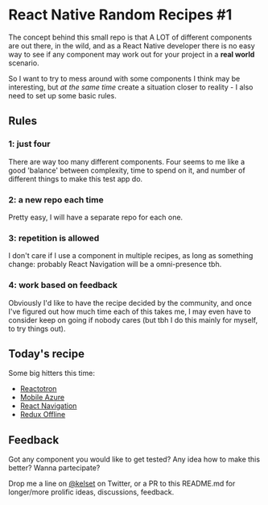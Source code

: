 # React Native Random Recipes \#1

The concept behind this small repo is that A LOT of different components are out there, in the wild, and as a React Native developer there is no easy way to see if any component may work out for your project in a **real world** scenario.

So I want to try to mess around with some components I think may be interesting, but *at the same time* create a situation closer to reality - I also need to set up some basic rules.

## Rules

### 1: just four

There are way too many different components. Four seems to me like a good 'balance' between complexity, time to spend on it, and number of different things to make this test app do.

### 2: a new repo each time

Pretty easy, I will have a separate repo for each one.

### 3: repetition is allowed

I don't care if I use a component in multiple recipes, as long as something change: probably React Navigation will be a omni-presence tbh.

### 4: work based on feedback

Obviously I'd like to have the recipe decided by the community, and once I've figured out how much time each of this takes me, I may even have to consider keep on going if nobody cares (but tbh I do this mainly for myself, to try things out).

## Today's recipe

Some big hitters this time:

* [Reactotron](https://github.com/infinitered/reactotron)
* [Mobile Azure](https://mobile.azure.com)
* [React Navigation](https://github.com/react-community/react-navigation)
* [Redux Offline](https://github.com/jevakallio/redux-offline)

## Feedback

Got any component you would like to get tested? Any idea how to make this better? Wanna partecipate?

Drop me a line on [@kelset](https://twitter.com/Kelset) on Twitter, or a PR to this README.md for longer/more prolific ideas, discussions, feedback.